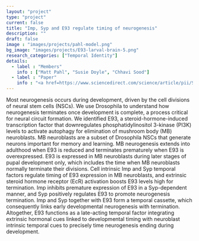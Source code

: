 ```yaml
---
layout: "project"
type: "project"
current: false
title: "Imp, Syp and E93 regulate timing of neurogenesis"
description: ""
draft: false
image : "images/projects/pahl-model.png"
bg_image: "images/projects/E93-larval-brain-5.png"
research_categories: ["Temporal Identity"]
details:
  - label : "Members"
    info : ["Matt Pahl", "Susie Doyle", "Chhavi Sood"]
  - label : "Paper"
    info : "<a href=https://www.sciencedirect.com/science/article/pii/S0960982219300685?via%3Dihub>Current Biology, Volume 29, Issue 5, 4 March 2019, Pages 750-762.e3</a>"
---
```


Most neurogenesis occurs during development, driven by the cell divisions of neural stem cells (NSCs). We use Drosophila to understand how neurogenesis terminates once development is complete, a process critical for neural circuit formation. We identified E93, a steroid-hormone-induced transcription factor that downregulates phosphatidylinositol 3-kinase (PI3K) levels to activate autophagy for elimination of mushroom body (MB) neuroblasts. MB neuroblasts are a subset of Drosophila NSCs that generate neurons important for memory and learning. MB neurogenesis extends into adulthood when E93 is reduced and terminates prematurely when E93 is overexpressed. E93 is expressed in MB neuroblasts during later stages of pupal development only, which includes the time when MB neuroblasts normally terminate their divisions. Cell intrinsic Imp and Syp temporal factors regulate timing of E93 expression in MB neuroblasts, and extrinsic steroid hormone receptor (EcR) activation boosts E93 levels high for termination. Imp inhibits premature expression of E93 in a Syp-dependent manner, and Syp positively regulates E93 to promote neurogenesis termination. Imp and Syp together with E93 form a temporal cassette, which consequently links early developmental neurogenesis with termination. Altogether, E93 functions as a late-acting temporal factor integrating extrinsic hormonal cues linked to developmental timing with neuroblast intrinsic temporal cues to precisely time neurogenesis ending during development.

